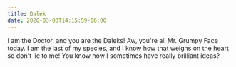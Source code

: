 ```yaml
---
title: Dalek
date: 2020-03-03T14:15:59-06:00
---
```

I am the Doctor, and you are the Daleks! Aw, you're all Mr. Grumpy Face today. I am the last of my species, and I know how that weighs on the heart so don't lie to me! You know how I sometimes have really brilliant ideas?